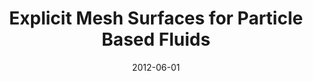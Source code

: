---
title: Explicit Mesh Surfaces for Particle Based Fluids

authors:
  - name: Yu, Jihun
  - name: Wojtan, Chris
    id: chriswojtan
    url: https://pub.ista.ac.at/~wojtan/
  - name: Turk, Greg
  - name: Yap, Chee

publication: Computer Graphics Forum 31 (Eurographics 2012)
date: 2012-06-01
paper: https://pub.ista.ac.at/group_wojtan/projects/meshSPH/meshSPH.pdf
project: https://pub.ista.ac.at/group_wojtan/projects/meshSPH/index.html
---